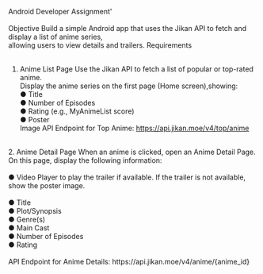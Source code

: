 Android Developer Assignment'</br>
</br>Objective Build a simple Android app that uses the Jikan API to fetch and display a list of anime series,</br>
allowing users to view details and trailers. Requirements</br>
</br>
1. Anime List Page Use the Jikan API to fetch a list of popular or top-rated anime.</br>
Display the anime series on the first page (Home screen),showing: </br>
● Title</br>
● Number of Episodes</br>
● Rating (e.g., MyAnimeList score)</br>
● Poster</br>
Image API Endpoint for Top Anime: https://api.jikan.moe/v4/top/anime</br>
</br>
2. Anime Detail Page When an anime is clicked, open an Anime Detail Page.</br>
On this page, display the following information:</br>
</br>
● Video Player to play the trailer if available. If the trailer is not available, show the poster image.</br>
</br>
● Title</br>
● Plot/Synopsis</br>
● Genre(s)</br>
● Main Cast</br>
● Number of Episodes</br>
● Rating</br>
</br>
API Endpoint for Anime Details: https://api.jikan.moe/v4/anime/{anime_id} 
